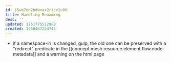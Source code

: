 ```yaml
---
id: j5we7en2hdwvax2ricv2u00
title: Handling Renaming
desc: ''
updated: 1751775512988
created: 1750467224745
---
```


- if a namespace-iri is changed, gulp, the old one can be preserved with a "redirect" predicate in the [[concept.mesh.resource.element.flow.node-metadata]] and a warning on the html page
